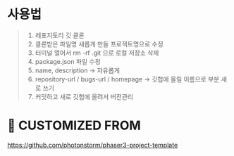 # 사용법

> 1. 레포지토리 깃 클론
> 2. 클론받은 파일명 새롭게 만들 프로젝트명으로 수정
> 3. 터미널 열어서 rm -rf .git 으로 로컬 저장소 삭제
> 4. package.json 파일 수정
> 5. name, description -> 자유롭게
> 6. repository-url / bugs-url / homepage -> 깃헙에 올릴 이름으로 <phaser-template> 부분 새로 쓰기
> 7. 커밋하고 새로 깃헙에 올려서 버전관리







# 🔗 CUSTOMIZED FROM
https://github.com/photonstorm/phaser3-project-template

